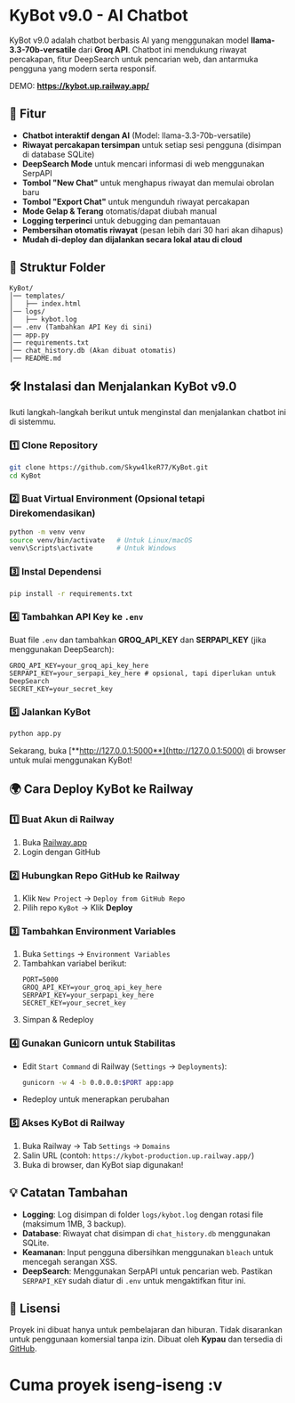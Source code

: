 # KyBot v9.0 - AI Chatbot

KyBot v9.0 adalah chatbot berbasis AI yang menggunakan model **llama-3.3-70b-versatile** dari **Groq API**. Chatbot ini mendukung riwayat percakapan, fitur DeepSearch untuk pencarian web, dan antarmuka pengguna yang modern serta responsif.

DEMO: **https://kybot.up.railway.app/**

## 🚀 Fitur

- **Chatbot interaktif dengan AI** (Model: llama-3.3-70b-versatile)
- **Riwayat percakapan tersimpan** untuk setiap sesi pengguna (disimpan di database SQLite)
- **DeepSearch Mode** untuk mencari informasi di web menggunakan SerpAPI
- **Tombol "New Chat"** untuk menghapus riwayat dan memulai obrolan baru
- **Tombol "Export Chat"** untuk mengunduh riwayat percakapan
- **Mode Gelap & Terang** otomatis/dapat diubah manual
- **Logging terperinci** untuk debugging dan pemantauan
- **Pembersihan otomatis riwayat** (pesan lebih dari 30 hari akan dihapus)
- **Mudah di-deploy dan dijalankan secara lokal atau di cloud**

## 📂 Struktur Folder

```
KyBot/
│── templates/
│   ├── index.html
│── logs/
│   ├── kybot.log
│── .env (Tambahkan API Key di sini)
│── app.py
│── requirements.txt
│── chat_history.db (Akan dibuat otomatis)
│── README.md
```

## 🛠️ Instalasi dan Menjalankan KyBot v9.0

Ikuti langkah-langkah berikut untuk menginstal dan menjalankan chatbot ini di sistemmu.

### 1️⃣ Clone Repository

```sh
git clone https://github.com/Skyw4lkeR77/KyBot.git
cd KyBot
```

### 2️⃣ Buat Virtual Environment (Opsional tetapi Direkomendasikan)

```sh
python -m venv venv
source venv/bin/activate   # Untuk Linux/macOS
venv\Scripts\activate      # Untuk Windows
```

### 3️⃣ Instal Dependensi

```sh
pip install -r requirements.txt
```

### 4️⃣ Tambahkan API Key ke `.env`

Buat file `.env` dan tambahkan **GROQ_API_KEY** dan **SERPAPI_KEY** (jika menggunakan DeepSearch):

```
GROQ_API_KEY=your_groq_api_key_here
SERPAPI_KEY=your_serpapi_key_here # opsional, tapi diperlukan untuk DeepSearch
SECRET_KEY=your_secret_key
```


### 5️⃣ Jalankan KyBot

```sh
python app.py
```

Sekarang, buka [**http://127.0.0.1:5000**](http://127.0.0.1:5000) di browser untuk mulai menggunakan KyBot!

## 🌍 Cara Deploy KyBot ke Railway

### 1️⃣ Buat Akun di Railway

1. Buka [Railway.app](https://railway.app/)
2. Login dengan GitHub

### 2️⃣ Hubungkan Repo GitHub ke Railway

1. Klik `New Project` → `Deploy from GitHub Repo`
2. Pilih repo `KyBot` → Klik **Deploy**

### 3️⃣ Tambahkan Environment Variables

1. Buka `Settings` → `Environment Variables`
2. Tambahkan variabel berikut:
   ```
   PORT=5000
   GROQ_API_KEY=your_groq_api_key_here
   SERPAPI_KEY=your_serpapi_key_here
   SECRET_KEY=your_secret_key
   ```
3. Simpan & Redeploy

### 4️⃣ Gunakan Gunicorn untuk Stabilitas

- Edit `Start Command` di Railway (`Settings` → `Deployments`):
  ```sh
  gunicorn -w 4 -b 0.0.0.0:$PORT app:app
  ```
- Redeploy untuk menerapkan perubahan

### 5️⃣ Akses KyBot di Railway

1. Buka Railway → Tab `Settings` → `Domains`
2. Salin URL (contoh: `https://kybot-production.up.railway.app/`)
3. Buka di browser, dan KyBot siap digunakan!

## 💡 Catatan Tambahan

- **Logging**: Log disimpan di folder `logs/kybot.log` dengan rotasi file (maksimum 1MB, 3 backup).
- **Database**: Riwayat chat disimpan di `chat_history.db` menggunakan SQLite.
- **Keamanan**: Input pengguna dibersihkan menggunakan `bleach` untuk mencegah serangan XSS.
- **DeepSearch**: Menggunakan SerpAPI untuk pencarian web. Pastikan `SERPAPI_KEY` sudah diatur di `.env` untuk mengaktifkan fitur ini.

## 📜 Lisensi

Proyek ini dibuat hanya untuk pembelajaran dan hiburan. Tidak disarankan untuk penggunaan komersial tanpa izin.
Dibuat oleh **Kypau** dan tersedia di [GitHub](https://github.com/Skyw4lkeR77).

# Cuma proyek iseng-iseng :v
